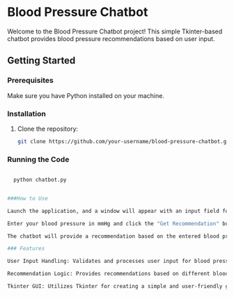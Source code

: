 # Blood Pressure Chatbot

Welcome to the Blood Pressure Chatbot project! This simple Tkinter-based chatbot provides blood pressure recommendations based on user input.

## Getting Started

### Prerequisites

Make sure you have Python installed on your machine.

### Installation

1. Clone the repository:

   ```bash
   git clone https://github.com/your-username/blood-pressure-chatbot.git

### Running the Code

 ```bash

   python chatbot.py


###How to Use

Launch the application, and a window will appear with an input field for entering your blood pressure.

Enter your blood pressure in mmHg and click the "Get Recommendation" button.

The chatbot will provide a recommendation based on the entered blood pressure.

### Features

User Input Handling: Validates and processes user input for blood pressure.

Recommendation Logic: Provides recommendations based on different blood pressure ranges.

Tkinter GUI: Utilizes Tkinter for creating a simple and user-friendly graphical interface.





